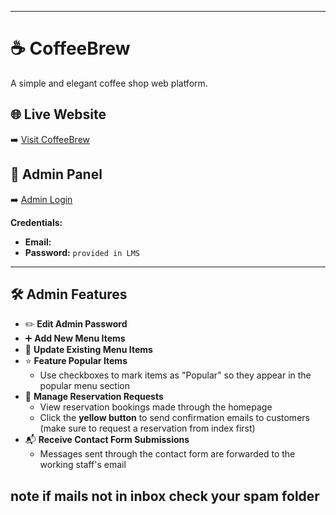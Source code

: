 
---

# ☕ CoffeeBrew

A simple and elegant coffee shop web platform.

## 🌐 Live Website  
➡️ [Visit CoffeeBrew](http://coffeebrew.free.nf)

## 🔐 Admin Panel  
➡️ [Admin Login](http://coffeebrew.free.nf/adminSignIn.php)  

**Credentials:**  
- **Email:**   
- **Password:**
`provided in LMS`
---

## 🛠️ Admin Features

- ✏️ **Edit Admin Password**  
- ➕ **Add New Menu Items**  
- 🔄 **Update Existing Menu Items**  
- ⭐ **Feature Popular Items**  
  - Use checkboxes to mark items as "Popular" so they appear in the popular menu section
- 📩 **Manage Reservation Requests**  
  - View reservation bookings made through the homepage
  - Click the **yellow button** to send confirmation emails to customers (make sure to request a reservation from index first)
- 📬 **Receive Contact Form Submissions**  
  - Messages sent through the contact form are forwarded to the working staff's email

note
if mails not in inbox check your spam folder
---
